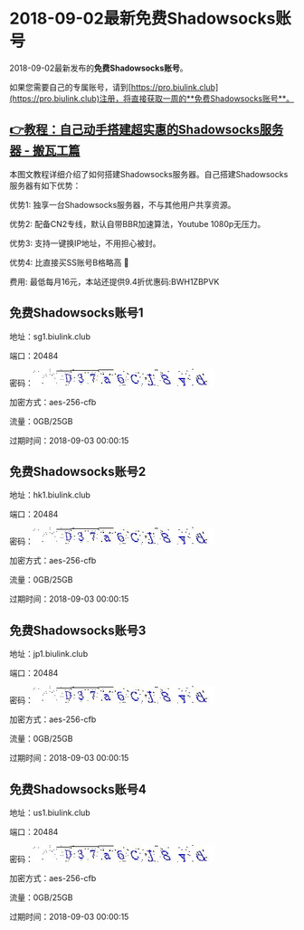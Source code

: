 # 2018-09-02最新**免费Shadowsocks账号**

2018-09-02最新发布的**免费Shadowsocks账号**。

如果您需要自己的专属账号，请到[https://pro.biulink.club](https://pro.biulink.club)注册，将直接获取一周的**免费Shadowsocks账号**。

## [👉教程：自己动手搭建超实惠的Shadowsocks服务器 - 搬瓦工篇](https://github.com/Biulink/ShadowsocksTutorials/blob/master/%E6%95%99%E6%82%A8%E8%87%AA%E5%B7%B1%E5%8A%A8%E6%89%8B%E6%90%AD%E5%BB%BA%E8%B6%85%E5%AE%9E%E6%83%A0%E7%9A%84Shadowsocks%E6%9C%8D%E5%8A%A1%E5%99%A8%20-%20%E6%90%AC%E7%93%A6%E5%B7%A5%E7%AF%87.md)
  
  本图文教程详细介绍了如何搭建Shadowsocks服务器。自己搭建Shadowsocks服务器有如下优势：

  优势1: 独享一台Shadowsocks服务器，不与其他用户共享资源。

  优势2: 配备CN2专线，默认自带BBR加速算法，Youtube 1080p无压力。

  优势3: 支持一键换IP地址，不用担心被封。

  优势4: 比直接买SS账号B格略高 🙂

  费用: 最低每月16元，本站还提供9.4折优惠码:BWH1ZBPVK  
## 免费Shadowsocks账号1

地址：sg1.biulink.club

端口：20484

密码：![免费Shadowsocks账号密码](../password/b05a8b4f-a702-464d-aac7-cf4c8d4dc33e.jpg)

加密方式：aes-256-cfb

流量：0GB/25GB

过期时间：2018-09-03 00:00:15

## 免费Shadowsocks账号2

地址：hk1.biulink.club

端口：20484

密码：![免费Shadowsocks账号密码](../password/b05a8b4f-a702-464d-aac7-cf4c8d4dc33e.jpg)

加密方式：aes-256-cfb

流量：0GB/25GB

过期时间：2018-09-03 00:00:15

## 免费Shadowsocks账号3

地址：jp1.biulink.club

端口：20484

密码：![免费Shadowsocks账号密码](../password/b05a8b4f-a702-464d-aac7-cf4c8d4dc33e.jpg)

加密方式：aes-256-cfb

流量：0GB/25GB

过期时间：2018-09-03 00:00:15

## 免费Shadowsocks账号4

地址：us1.biulink.club

端口：20484

密码：![免费Shadowsocks账号密码](../password/b05a8b4f-a702-464d-aac7-cf4c8d4dc33e.jpg)

加密方式：aes-256-cfb

流量：0GB/25GB

过期时间：2018-09-03 00:00:15


